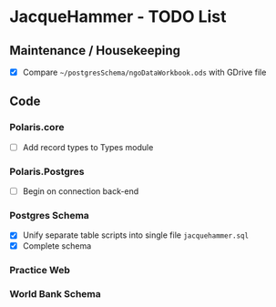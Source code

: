 
# JacqueHammer - TODO List #

## Maintenance / Housekeeping ##
* [x] Compare `~/postgresSchema/ngoDataWorkbook.ods` with GDrive file

## Code ##

### Polaris.core ###
* [ ] Add record types to Types module

### Polaris.Postgres ###
* [ ] Begin on connection back-end

### Postgres Schema ###
* [x] Unify separate table scripts into single file `jacquehammer.sql`
* [x] Complete schema

### Practice Web ###

### World Bank Schema ###

